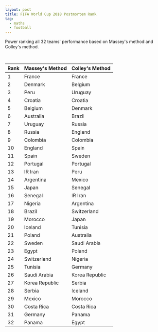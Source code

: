 ```yaml
---
layout: post
title: FIFA World Cup 2018 Postmortem Rank
tag:
  - maths
  - football
---
```


Power ranking all 32 teams' performance based on Massey's method and Colley's method.

<br />

|Rank|Massey's Method|Colley's Method
| --- | --- | --- 
|1|France|France
|2|Denmark|Belgium|
|3|Peru|Uruguay||
|4|Croatia|Croatia|
|5|Belgium|Denmark|
|6|Australia|Brazil|
|7|Uruguay|Russia|
|8|Russia|England|
|9|Colombia|Colombia|
|10|England|Spain|
|11|Spain|Sweden|
|12|Portugal|Portugal|
|13|IR Iran|Peru|
|14|Argentina|Mexico|
|15|Japan|Senegal|
|16|Senegal|IR Iran|
|17|Nigeria|Argentina|
|18|Brazil|Switzerland|
|19|Morocco|Japan|
|20|Iceland|Tunisia|
|21|Poland|Australia|
|22|Sweden|Saudi Arabia|
|23|Egypt|Poland|
|24|Switzerland|Nigeria|
|25|Tunisia|Germany|
|26|Saudi Arabia|Korea Republic|
|27|Korea Republic|Serbia|
|28|Serbia|Iceland|
|29|Mexico|Morocco|
|30|Costa Rica|Costa Rica|
|31|Germany|Panama|
|32|Panama|Egypt|
